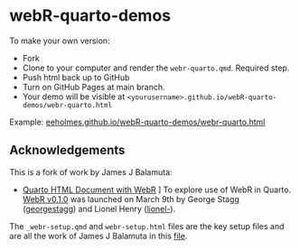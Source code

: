 # webR-quarto-demos

To make your own version:

* Fork
* Clone to your computer and render the `webr-quarto.qmd`. Required step.
* Push html back up to GitHub
* Turn on GitHub Pages at main branch.
* Your demo will be visible at `<yourusername>.github.io/webR-quarto-demos/webr-quarto.html`

Example: [eeholmes.github.io/webR-quarto-demos/webr-quarto.html](eeholmes.github.io/webR-quarto-demos/webr-quarto.html)

## Acknowledgements

This is a fork of work by James J Balamuta:
- [Quarto HTML Document with WebR](https://github.com/coatless-r-n-d/webR-quarto-demos)
]
To explore use of WebR in Quarto. [WebR v0.1.0](https://twitter.com/gwstagg/status/1633821049329537025) was launched on March 9th
by George Stagg ([georgestagg](https://github.com/georgestagg)) and Lionel Henry ([lionel-](https://github.com/lionel-)). 

The `_webr-setup.qmd` and `webr-setup.html` files are the key setup files and are all the work of James J Balamuta in this [file](https://github.com/coatless-r-n-d/webR-quarto-demos/blob/main/webr-quarto-html-demo.qmd).

